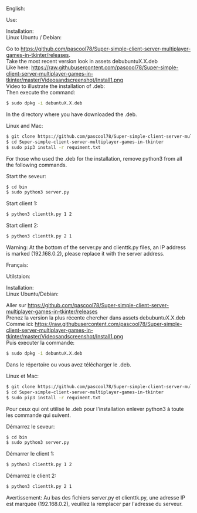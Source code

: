 English:

Use:

Installation:
<br/> Linux Ubuntu / Debian:

Go to https://github.com/pascool78/Super-simple-client-server-multiplayer-games-in-tkinter/releases.
<br/>Take the most recent version look in assets debubuntuX.X.deb
<br/>Like here: https://raw.githubusercontent.com/pascool78/Super-simple-client-server-multiplayer-games-in-tkinter/master/Videosandscreenshot/Install1.png
<br/>Video to illustrate the installation of .deb: 
<br/>Then execute the command:
```sh
$ sudo dpkg -i debuntuX.X.deb
```
In the directory where you have downloaded the .deb.

Linux and Mac:
```sh
$ git clone https://github.com/pascool78/Super-simple-client-server-multiplayer-games-in-tkinter.git
$ cd Super-simple-client-server-multiplayer-games-in-tkinter
$ sudo pip3 install -r requiment.txt
```
For those who used the .deb for the installation, remove python3 from all the following commands.

Start the seveur:
```sh
$ cd bin
$ sudo python3 server.py
```

Start client 1:
```sh
$ python3 clienttk.py 1 2
```

Start client 2:
```sh
$ python3 clienttk.py 2 1
```
Warning: At the bottom of the server.py and clienttk.py files, an IP address is marked (192.168.0.2), please replace it with the server address.


Français:

Utilstaion:

Installation:
<br/>Linux Ubuntu/Debian:

Aller sur https://github.com/pascool78/Super-simple-client-server-multiplayer-games-in-tkinter/releases
<br/>Prenez la version la plus récente chercher dans assets debubuntuX.X.deb
<br/>Comme ici: https://raw.githubusercontent.com/pascool78/Super-simple-client-server-multiplayer-games-in-tkinter/master/Videosandscreenshot/Install1.png
<br/>Puis executer la commande:
```sh
$ sudo dpkg -i debuntuX.X.deb
```
Dans le répertoire ou vous avez télécharger le .deb.

Linux et Mac:
```sh
$ git clone https://github.com/pascool78/Super-simple-client-server-multiplayer-games-in-tkinter.git
$ cd Super-simple-client-server-multiplayer-games-in-tkinter
$ sudo pip3 install -r requiment.txt
```
Pour ceux qui ont utilisé le .deb pour l'installation enlever python3 à toute les commande qui suivent.

Démarrez le seveur:
```sh
$ cd bin
$ sudo python3 server.py
```

Démarrer le client 1:
```sh
$ python3 clienttk.py 1 2
```

Démarrez le client 2:
```sh
$ python3 clienttk.py 2 1
```
Avertissement: Au bas des fichiers server.py et clienttk.py, une adresse IP est marquée (192.168.0.2), veuillez la remplacer par l'adresse du serveur.
